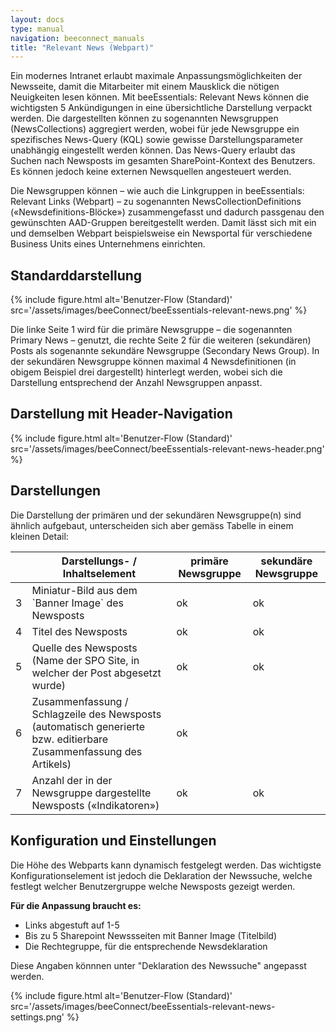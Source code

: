```yaml
---
layout: docs
type: manual
navigation: beeconnect_manuals
title: "Relevant News (Webpart)"
---
```


Ein modernes Intranet erlaubt maximale Anpassungsmöglichkeiten der Newsseite, damit die Mitarbeiter mit einem Mausklick die nötigen Neuigkeiten lesen können. Mit beeEssentials: Relevant News können die wichtigsten 5 Ankündigungen in eine übersichtliche Darstellung verpackt werden. Die dargestellten können zu sogenannten Newsgruppen (NewsCollections) aggregiert werden, wobei für jede Newsgruppe ein spezifisches News-Query (KQL) sowie gewisse Darstellungsparameter unabhängig eingestellt werden können. Das News-Query erlaubt das Suchen nach Newsposts im gesamten SharePoint-Kontext des Benutzers. Es können jedoch keine externen Newsquellen angesteuert werden.

Die Newsgruppen können – wie auch die Linkgruppen in beeEssentials: Relevant Links (Webpart) – zu sogenannten NewsCollectionDefinitions («Newsdefinitions-Blöcke») zusammengefasst und dadurch passgenau den gewünschten AAD-Gruppen bereitgestellt werden. Damit lässt sich mit ein und demselben Webpart beispielsweise ein Newsportal für verschiedene Business Units eines Unternehmens einrichten. 

## Standarddarstellung

{% include figure.html alt='Benutzer-Flow (Standard)' src='/assets/images/beeConnect/beeEssentials-relevant-news.png' %}

Die linke Seite 1  wird für die primäre Newsgruppe – die sogenannten Primary News – genutzt, die rechte Seite 2  für die weiteren (sekundären) Posts als sogenannte sekundäre Newsgruppe (Secondary News Group). In der sekundären Newsgruppe können maximal 4 Newsdefinitionen (in obigem Beispiel drei dargestellt) hinterlegt werden, wobei sich die Darstellung entsprechend der Anzahl Newsgruppen anpasst.

## Darstellung mit Header-Navigation

{% include figure.html alt='Benutzer-Flow (Standard)' src='/assets/images/beeConnect/beeEssentials-relevant-news-header.png' %}

## Darstellungen

Die Darstellung der primären und der sekundären Newsgruppe(n) sind ähnlich aufgebaut, unterscheiden sich aber gemäss Tabelle in einem kleinen Detail:

<table class="table table-striped table-responsive">
<thead>
    <tr>
        <th></th>
        <th>Darstellungs- / Inhaltselement</th>
        <th>primäre Newsgruppe</th>
        <th>sekundäre Newsgruppe</th>
        </tr>
</thead>
<tbody>
    <tr>
        <td>3</td>
        <td>Miniatur-Bild aus dem `Banner Image` des Newsposts</td>
        <td>ok</td>
        <td >ok</td>
        </tr>
    <tr>
        <td>4</td>
        <td>Titel des Newsposts</td>
        <td>ok</td>
        <td>ok</td>
        </tr>
    <tr>
        <td>5</td>
        <td>Quelle des Newsposts (Name der SPO Site, in welcher der Post abgesetzt wurde)</td>
        <td>ok</td>
        <td>ok</td>
        </tr>
    <tr>
        <td>6</td>
        <td>Zusammenfassung / Schlagzeile des Newsposts (automatisch generierte bzw. editierbare Zusammenfassung des Artikels)</td>
        <td>ok</td>
        <td></td>
        </tr>
    <tr>
        <td>7</td>
        <td>Anzahl der in der Newsgruppe dargestellte Newsposts («Indikatoren»)</td>
        <td>ok</td>
        <td>ok</td>
        </tr>
</tbody>
</table>

## Konfiguration und Einstellungen
Die Höhe des Webparts kann dynamisch festgelegt werden. Das wichtigste Konfigurationselement ist jedoch die Deklaration der Newssuche, welche festlegt welcher Benutzergruppe welche Newsposts gezeigt werden.

**Für die Anpassung braucht es:**

* Links abgestuft auf 1-5
* Bis zu 5 Sharepoint Newssseiten mit Banner Image (Titelbild)
* Die Rechtegruppe, für die entsprechende Newsdeklaration

Diese Angaben könnnen unter "Deklaration des Newssuche" angepasst werden.

{% include figure.html alt='Benutzer-Flow (Standard)' src='/assets/images/beeConnect/beeEssentials-relevant-news-settings.png' %}
